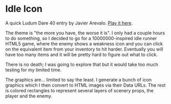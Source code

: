 # Idle Icon

A quick Ludum Dare 40 entry by Javier Arevalo. [Play it here](https://thejare.github.io/html/ld40/).

The theme is "the more you have, the worse it is". I only had a couple hours to do something, so I decided
to go for a 10000000-inspired idle runner HTML5 game, where the enemy shows a weakness icon and you can click on the equivalent item from your inventory to hit harder. Eventually you will have too many items and it will be pretty hard to figure out what to click.

There is no death; I was going to explore that but it would take too much testing for my limited time.

The graphics are... limited to say the least. I generate a bunch of icon graphics which I then convert to HTML images via their Data URLs. The rest is colored rectangles to represent several layers of scenery props, the player and the enemy.
